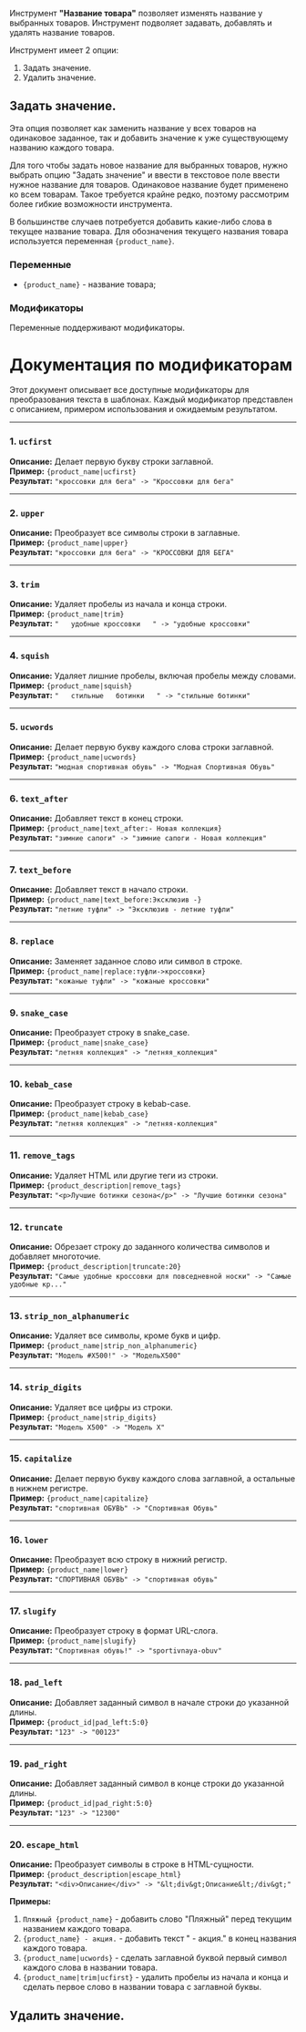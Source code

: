 Инструмент **"Название товара"** позволяет изменять название у выбранных товаров. Инструмент подволяет задавать, добавлять и удалять название товаров.

Инструмент имеет 2 опции:

1. Задать значение.
2. Удалить значение.

## Задать значение.

Эта опция позволяет как заменить название у всех товаров на одинаковое заданное, так и добавить значение к уже существующему названию каждого товара.

Для того чтобы задать новое название для выбранных товаров, нужно выбрать опцию "Задать значение" и ввести в текстовое поле ввести нужное название для товаров. Одинаковое название будет применено ко всем товарам. Такое требуется крайне редко, поэтому рассмотрим более гибкие возможности инструмента.

В большинстве случаев потребуется добавить какие-либо слова в текущее название товара. Для обозначения текущего названия товара используется переменная `{product_name}`. 

### Переменные
* `{product_name}` - название товара;

### Модификаторы
Переменные поддерживают модификаторы.

# Документация по модификаторам

Этот документ описывает все доступные модификаторы для преобразования текста в шаблонах. Каждый модификатор представлен с описанием, примером использования и ожидаемым результатом.

---

### 1. `ucfirst`
**Описание:** Делает первую букву строки заглавной.  
**Пример:** `{product_name|ucfirst}`  
**Результат:** `"кроссовки для бега" -> "Кроссовки для бега"`

---

### 2. `upper`
**Описание:** Преобразует все символы строки в заглавные.  
**Пример:** `{product_name|upper}`  
**Результат:** `"кроссовки для бега" -> "КРОССОВКИ ДЛЯ БЕГА"`

---

### 3. `trim`
**Описание:** Удаляет пробелы из начала и конца строки.  
**Пример:** `{product_name|trim}`  
**Результат:** `"   удобные кроссовки   " -> "удобные кроссовки"`

---

### 4. `squish`
**Описание:** Удаляет лишние пробелы, включая пробелы между словами.  
**Пример:** `{product_name|squish}`  
**Результат:** `"   стильные   ботинки   " -> "стильные ботинки"`

---

### 5. `ucwords`
**Описание:** Делает первую букву каждого слова строки заглавной.  
**Пример:** `{product_name|ucwords}`  
**Результат:** `"модная спортивная обувь" -> "Модная Спортивная Обувь"`

---

### 6. `text_after`
**Описание:** Добавляет текст в конец строки.  
**Пример:** `{product_name|text_after:- Новая коллекция}`  
**Результат:** `"зимние сапоги" -> "зимние сапоги - Новая коллекция"`

---

### 7. `text_before`
**Описание:** Добавляет текст в начало строки.  
**Пример:** `{product_name|text_before:Эксклюзив -}`  
**Результат:** `"летние туфли" -> "Эксклюзив - летние туфли"`

---

### 8. `replace`
**Описание:** Заменяет заданное слово или символ в строке.  
**Пример:** `{product_name|replace:туфли->кроссовки}`  
**Результат:** `"кожаные туфли" -> "кожаные кроссовки"`

---

### 9. `snake_case`
**Описание:** Преобразует строку в snake_case.  
**Пример:** `{product_name|snake_case}`  
**Результат:** `"летняя коллекция" -> "летняя_коллекция"`

---

### 10. `kebab_case`
**Описание:** Преобразует строку в kebab-case.  
**Пример:** `{product_name|kebab_case}`  
**Результат:** `"летняя коллекция" -> "летняя-коллекция"`

---

### 11. `remove_tags`
**Описание:** Удаляет HTML или другие теги из строки.  
**Пример:** `{product_description|remove_tags}`  
**Результат:** `"<p>Лучшие ботинки сезона</p>" -> "Лучшие ботинки сезона"`

---

### 12. `truncate`
**Описание:** Обрезает строку до заданного количества символов и добавляет многоточие.  
**Пример:** `{product_description|truncate:20}`  
**Результат:** `"Самые удобные кроссовки для повседневной носки" -> "Самые удобные кр..."`

---

### 13. `strip_non_alphanumeric`
**Описание:** Удаляет все символы, кроме букв и цифр.  
**Пример:** `{product_name|strip_non_alphanumeric}`  
**Результат:** `"Модель #X500!" -> "МодельX500"`

---

### 14. `strip_digits`
**Описание:** Удаляет все цифры из строки.  
**Пример:** `{product_name|strip_digits}`  
**Результат:** `"Модель X500" -> "Модель X"`

---

### 15. `capitalize`
**Описание:** Делает первую букву каждого слова заглавной, а остальные в нижнем регистре.  
**Пример:** `{product_name|capitalize}`  
**Результат:** `"спортивная ОБУВЬ" -> "Спортивная Обувь"`

---

### 16. `lower`
**Описание:** Преобразует всю строку в нижний регистр.  
**Пример:** `{product_name|lower}`  
**Результат:** `"СПОРТИВНАЯ ОБУВЬ" -> "спортивная обувь"`

---

### 17. `slugify`
**Описание:** Преобразует строку в формат URL-слога.  
**Пример:** `{product_name|slugify}`  
**Результат:** `"Спортивная обувь!" -> "sportivnaya-obuv"`

---

### 18. `pad_left`
**Описание:** Добавляет заданный символ в начале строки до указанной длины.  
**Пример:** `{product_id|pad_left:5:0}`  
**Результат:** `"123" -> "00123"`

---

### 19. `pad_right`
**Описание:** Добавляет заданный символ в конце строки до указанной длины.  
**Пример:** `{product_id|pad_right:5:0}`  
**Результат:** `"123" -> "12300"`

---

### 20. `escape_html`
**Описание:** Преобразует символы в строке в HTML-сущности.  
**Пример:** `{product_description|escape_html}`  
**Результат:** `"<div>Описание</div>" -> "&lt;div&gt;Описание&lt;/div&gt;"`


**Примеры:**

1. `Пляжный {product_name}` - добавить слово "Пляжный" перед текущим названием каждого товара.
2. `{product_name} - акция.` - добавить текст " - акция." в конец названия каждого товара.
3. `{product_name|ucwords}` - сделать заглавной буквой первый символ каждого слова в названии товара.
4. `{product_name|trim|ucfirst}` - удалить пробелы из начала и конца и сделать первое слово в названии товара с заглавной буквы.

## Удалить значение.
